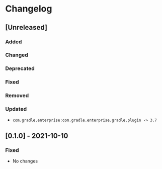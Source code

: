 # Changelog

## [Unreleased]

### Added

### Changed

### Deprecated

### Fixed

### Removed

### Updated

- `com.gradle.enterprise:com.gradle.enterprise.gradle.plugin -> 3.7`

## [0.1.0] - 2021-10-10

### Fixed

- No changes
